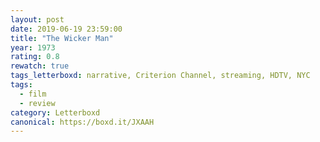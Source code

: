 ```yaml
---
layout: post 
date: 2019-06-19 23:59:00
title: "The Wicker Man"
year: 1973
rating: 0.8
rewatch: true
tags_letterboxd: narrative, Criterion Channel, streaming, HDTV, NYC
tags:
  - film
  - review
category: Letterboxd
canonical: https://boxd.it/JXAAH
---
```

